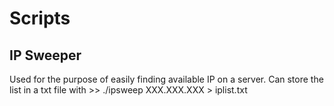# Scripts

## IP Sweeper 
Used for the purpose of easily finding available IP on a server. Can store the list in a txt file with >> ./ipsweep XXX.XXX.XXX > iplist.txt
